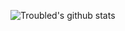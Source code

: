 ![Troubled's github stats](https://github-readme-stats.vercel.app/api?username=nuttionsato&show_icons=true&theme=dark)
[](https://github-readme-stats.vercel.app/api/top-langs/?username=nuttionsato&theme=buefy&layout=compact)
